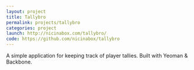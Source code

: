 ```yaml
---
layout: project
title: Tallybro
permalink: projects/tallybro
categories: project
launch: http://nicinabox.com/tallybro/
code: https://github.com/nicinabox/tallybro
---
```


A simple application for keeping track of player tallies. Built with Yeoman & Backbone.

